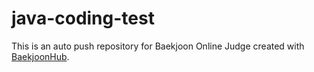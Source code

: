 # java-coding-test
This is an auto push repository for Baekjoon Online Judge created with [BaekjoonHub](https://github.com/BaekjoonHub/BaekjoonHub).
